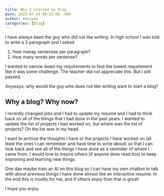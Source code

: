 ```yaml
---
title: Why I started my Blog
date: 2025-07-24 00:23:00 -400
author: kevcoxe
categories: [Blog]
---
```


I have always been the guy who did not like writing. In high school I was told to write a 3 paragraph and I asked
1) How manay sentenses per paragraph?
2) How many words per sentense?

I wanted to narrow down my requirements to find the lowest requirement like it was some challenge. The teacher did not appreciate this. But I still passed.

Anyways, why would the guy who does not like writing want to start a blog?

## Why a blog? Why now?

I recently changed jobs and I had to update my resume and I had to think back on all of the things that I had done in the past years.
I wanted to update the list of projects I had worked on, but where was the list of projects?
Oh the list was in my head.

I want to archive the thoughts I have or the projects I have worked on (at least the ones I can remember and have time to write about) so that I can look back and see all of the things I have done as a reminder of where I came from.
I would love to inspire others (if anyone does read this) to keep improving and learning new things.

One day maybe train an AI on this blog so I can have my own chatbot to talk with about previous things I have done almost like an interactive resume.
In the end this is mostly for me, and if others enjoy then that is great!

I hope you enjoy.
